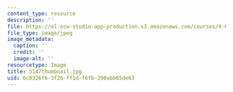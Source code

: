 ```yaml
---
content_type: resource
description: ''
file: https://ol-ocw-studio-app-production.s3.amazonaws.com/courses/4-614-religious-architecture-and-islamic-cultures-fall-2002/6c0326f63f26ff1df6fb200abb65de63_5147thumbnail.jpg
file_type: image/jpeg
image_metadata:
  caption: ''
  credit: ''
  image-alt: ''
resourcetype: Image
title: 5147thumbnail.jpg
uid: 6c0326f6-3f26-ff1d-f6fb-200abb65de63
---
```

